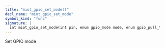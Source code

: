 ```yaml
---
title: "miot_gpio_set_mode()"
decl_name: "miot_gpio_set_mode"
symbol_kind: "func"
signature: |
  int miot_gpio_set_mode(int pin, enum gpio_mode mode, enum gpio_pull_type pull);
---
```


Set GPIO mode 

